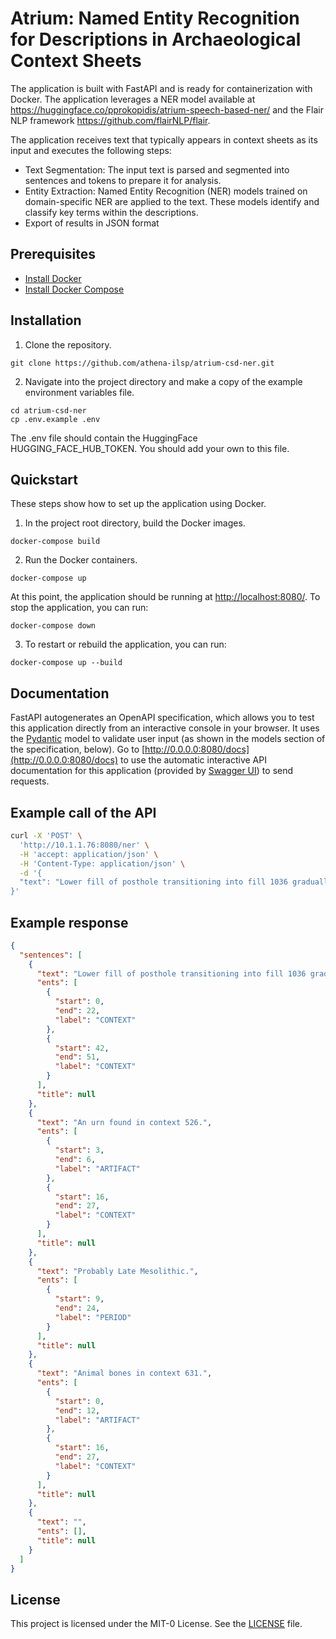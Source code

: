 # Atrium: Named Entity Recognition for Descriptions in Archaeological Context Sheets 

The application is built with FastAPI and is ready for containerization with Docker. The application leverages a NER model available at https://huggingface.co/pprokopidis/atrium-speech-based-ner/ and the Flair NLP framework https://github.com/flairNLP/flair. 

The application receives text that typically appears in context sheets as its input and executes the following steps:

- Text Segmentation: The input text is parsed and segmented into sentences and tokens to prepare it for analysis.
- Entity Extraction: Named Entity Recognition (NER) models trained on domain-specific NER are applied to the text. These models identify and classify key terms within the descriptions.
- Export of results in JSON format

## Prerequisites

- [Install Docker](https://docs.docker.com/get-docker/)
- [Install Docker Compose](https://docs.docker.com/compose/install/)


## Installation
1. Clone the repository.
```
git clone https://github.com/athena-ilsp/atrium-csd-ner.git
```
2. Navigate into the project directory and make a copy of the example environment variables file.
```
cd atrium-csd-ner
cp .env.example .env
```
The .env file should contain the HuggingFace HUGGING_FACE_HUB_TOKEN. You should add your own to this file.

## Quickstart
These steps show how to set up the application using Docker.

1. In the project root directory, build the Docker images.
```
docker-compose build
```

2. Run the Docker containers.
```
docker-compose up 
```
At this point, the application should be running at [http://localhost:8080/](http://localhost:8080/). To stop the application, you can run:
```
docker-compose down
```
3. To restart or rebuild the application, you can run:
```
docker-compose up --build
```

## Documentation
FastAPI autogenerates an OpenAPI specification, which allows you to test this application directly from an interactive console in your browser. It uses the [Pydantic](https://docs.pydantic.dev/) model to validate user input (as shown in the models section of the specification, below). Go to [http://0.0.0.0:8080/docs](http://0.0.0.0:8080/docs) to use the automatic interactive API documentation for this application (provided by [Swagger UI](https://github.com/swagger-api/swagger-ui)) to send requests. 

## Example call of the API

```bash
curl -X 'POST' \
  'http://10.1.1.76:8080/ner' \
  -H 'accept: application/json' \
  -H 'Content-Type: application/json' \
  -d '{
  "text": "Lower fill of posthole transitioning into fill 1036 gradually.\nAn urn found in context 526.\nProbably Late Mesolithic.\nAnimal bones in context 631.\n"
}'
```

## Example response

```json
{
  "sentences": [
    {
      "text": "Lower fill of posthole transitioning into fill 1036 gradually.",
      "ents": [
        {
          "start": 0,
          "end": 22,
          "label": "CONTEXT"
        },
        {
          "start": 42,
          "end": 51,
          "label": "CONTEXT"
        }
      ],
      "title": null
    },
    {
      "text": "An urn found in context 526.",
      "ents": [
        {
          "start": 3,
          "end": 6,
          "label": "ARTIFACT"
        },
        {
          "start": 16,
          "end": 27,
          "label": "CONTEXT"
        }
      ],
      "title": null
    },
    {
      "text": "Probably Late Mesolithic.",
      "ents": [
        {
          "start": 9,
          "end": 24,
          "label": "PERIOD"
        }
      ],
      "title": null
    },
    {
      "text": "Animal bones in context 631.",
      "ents": [
        {
          "start": 0,
          "end": 12,
          "label": "ARTIFACT"
        },
        {
          "start": 16,
          "end": 27,
          "label": "CONTEXT"
        }
      ],
      "title": null
    },
    {
      "text": "",
      "ents": [],
      "title": null
    }
  ]
}
```


## License

This project is licensed under the MIT-0 License. See the [LICENSE](LICENSE) file.
